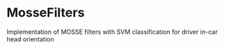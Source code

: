 MosseFilters
============

Implementation of MOSSE filters with SVM classification for driver in-car head orientation